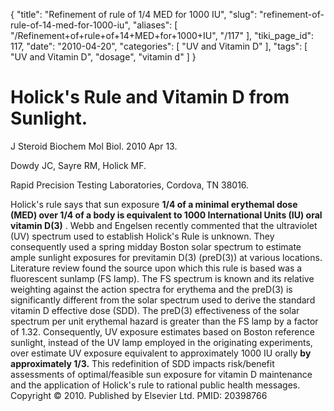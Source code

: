 {
    "title": "Refinement of rule of 1/4 MED for 1000 IU",
    "slug": "refinement-of-rule-of-14-med-for-1000-iu",
    "aliases": [
        "/Refinement+of+rule+of+14+MED+for+1000+IU",
        "/117"
    ],
    "tiki_page_id": 117,
    "date": "2010-04-20",
    "categories": [
        "UV and Vitamin D"
    ],
    "tags": [
        "UV and Vitamin D",
        "dosage",
        "vitamin d"
    ]
}


# Holick's Rule and Vitamin D from Sunlight.

J Steroid Biochem Mol Biol. 2010 Apr 13. 

Dowdy JC, Sayre RM, Holick MF.

Rapid Precision Testing Laboratories, Cordova, TN 38016.

Holick's rule says that sun exposure  **1/4 of a minimal erythemal dose (MED) over 1/4 of a body is equivalent to 1000 International Units (IU) oral vitamin D(3)** . Webb and Engelsen recently commented that the ultraviolet (UV) spectrum used to establish Holick's Rule is unknown. They consequently used a spring midday Boston solar spectrum to estimate ample sunlight exposures for previtamin D(3) (preD(3)) at various locations. Literature review found the source upon which this rule is based was a fluorescent sunlamp (FS lamp). The FS spectrum is known and its relative weighting against the action spectra for erythema and the preD(3) is significantly different from the solar spectrum used to derive the standard vitamin D effective dose (SDD). The preD(3) effectiveness of the solar spectrum per unit erythemal hazard is greater than the FS lamp by a factor of 1.32. Consequently, UV exposure estimates based on Boston reference sunlight, instead of the UV lamp employed in the originating experiments, over estimate UV exposure equivalent to approximately 1000 IU orally  **by approximately 1/3.**  This redefinition of SDD impacts risk/benefit assessments of optimal/feasible sun exposure for vitamin D maintenance and the application of Holick's rule to rational public health messages. Copyright © 2010. Published by Elsevier Ltd.  PMID: 20398766